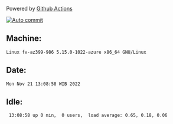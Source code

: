 Powered by [Github Actions](https://github.com/features/actions)

[![Auto commit](https://github.com/hiage/workstation/workflows/Auto%20commit/badge.svg)](https://github.com/hiage/workstation/actions?query=workflow%3A%22Auto+commit%22)

## Machine:
```
Linux fv-az399-986 5.15.0-1022-azure x86_64 GNU/Linux
```
## Date:
```
Mon Nov 21 13:08:58 WIB 2022
```
## Idle:
```
 13:08:58 up 0 min,  0 users,  load average: 0.65, 0.18, 0.06
```
